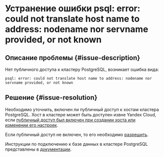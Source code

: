 # Устранение ошибки psql: error: could not translate host name to address: nodename nor servname provided, or not known


## Описание проблемы {#issue-description}

Нет публичного доступа к кластеру PostgreSQL, возникает ошибка вида:
```
psql: error: could not translate host name to address: nodename nor servname provided, or not known
```

## Решение {#issue-resolution}

Необходимо уточнить, включен ли публичный доступ к хостам кластера PostgreSQL. Хост в кластере может быть доступен извне Yandex Cloud, если [публичный доступ был включен при создании хоста или изменении его настроек](../../../managed-postgresql/concepts/network.md#public-access-to-a-host).

Если публичный доступ не включен, то его необходимо [разрешить](../../../managed-postgresql/operations/hosts.md#update).

Инструкции по подключению к базе данных в кластере PostgreSQL представлены в [документации](../../../managed-postgresql/operations/connect.md).